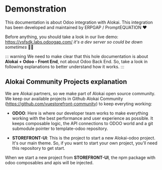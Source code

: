 # Demonstration

This documentation is about Odoo integration with Alokai. This integration has been developed and maintained by ERPGAP / PromptEQUATION ❤️

Before anything, you should take a look in our live demo: https://vsfsdk.labs.odoogap.com/ _it's a dev server so could be down sometimes_ :man_shrugging:

::: warning
We need to make clear that this hole documentation is about **Alokai + Odoo - Front End**, not about Odoo Back End. So, take a look in following explanations to better understand how it works.
:::


## Alokai Community Projects explanation
We are Alokai partners, so we make part of Alokai open source community. We keep our available projects in Github Alokai Community (https://github.com/vuestorefront-community) to keep everyting working:

* **ODOO**: Here is where our developer team works to make everything working with the best performance and user experience as possible. It keeps composable logic, the API connections to ODOO world and a git submodule pointer to template-odoo repository. 

* **STOREFRONT-UI**: This is the project to start a new Alokai-odoo project. It's our main theme. So, if you want to start your own project, you'll need this repository to get start.

When we start a new project from **STOREFRONT-UI**, the npm package with odoo composables and apis will be injected. 
